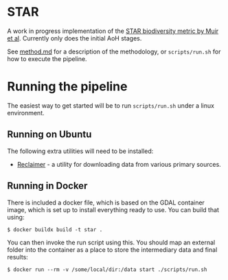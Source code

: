 # STAR

A work in progress implementation of the [STAR biodiversity metric by Muir et al](https://www.nature.com/articles/s41559-021-01432-0). Currently only does the initial AoH stages.

See [method.md](method.md) for a description of the methodology, or `scripts/run.sh` for how to execute the pipeline.


# Running the pipeline

The easiest way to get started will be to run `scripts/run.sh` under a linux environment.

## Running on Ubuntu

The following extra utilities will need to be installed:

* [Reclaimer](https://github.com/quantifyearth/reclaimer/) - a utility for downloading data from various primary sources.

## Running in Docker

There is included a docker file, which is based on the GDAL container image, which is set up to install everything ready to use. You can build that using:

```
$ docker buildx build -t star .
```

You can then invoke the run script using this. You should map an external folder into the container as a place to store the intermediary data and final results:

```
$ docker run --rm -v /some/local/dir:/data start ./scripts/run.sh
```
